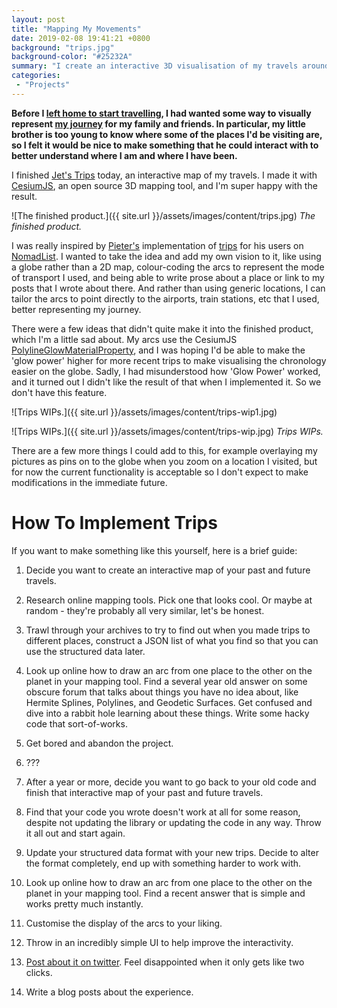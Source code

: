 ```yaml
---
layout: post
title: "Mapping My Movements"
date: 2019-02-08 19:41:21 +0800
background: "trips.jpg"
background-color: "#25232A"
summary: "I create an interactive 3D visualisation of my travels around our world."
categories:
 - "Projects"
---
```

**Before I [left home to start travelling](/the-adventure-begins/), I had wanted some way to visually represent [my journey](travel) for my family and friends. In particular, my little brother is too young to know where some of the places I'd be visiting are, so I felt it would be nice to make something that he could interact with to better understand where I am and where I have been.**

I finished [Jet's Trips](/trips/) today, an interactive map of my travels. I made it with [CesiumJS](https://cesiumjs.org/), an open source 3D mapping tool, and I'm super happy with the result.

![The finished product.]({{ site.url }}/assets/images/content/trips.jpg)
*The finished product.*

I was really inspired by [Pieter's](https://levels.io/) implementation of [trips](https://nomadlist.com/@levelsio) for his users on [NomadList](https://nomadlist.com). I wanted to take the idea and add my own vision to it, like using a globe rather than a 2D map, colour-coding the arcs to represent the mode of transport I used, and being able to write prose about a place or link to my posts that I wrote about there. And rather than using generic locations, I can tailor the arcs to point directly to the airports, train stations, etc that I used, better representing my journey.

There were a few ideas that didn't quite make it into the finished product, which I'm a little sad about. My arcs use the CesiumJS [PolylineGlowMaterialProperty](https://cesiumjs.org/Cesium/Build/Documentation/PolylineGlowMaterialProperty.html), and I was hoping I'd be able to make the 'glow power' higher for more recent trips to make visualising the chronology easier on the globe. Sadly, I had misunderstood how 'Glow Power' worked, and it turned out I didn't like the result of that when I implemented it. So we don't have this feature. 

![Trips WIPs.]({{ site.url }}/assets/images/content/trips-wip1.jpg)

![Trips WIPs.]({{ site.url }}/assets/images/content/trips-wip.jpg)
*Trips WIPs.*

There are a few more things I could add to this, for example overlaying my pictures as pins on to the globe when you zoom on a location I visited, but for now the current functionality is acceptable so I don't expect to make modifications in the immediate future. 

# How To Implement Trips

If you want to make something like this yourself, here is a brief guide:

1. Decide you want to create an interactive map of your past and future travels.

2. Research online mapping tools. Pick one that looks cool. Or maybe at random - they're probably all very similar, let's be honest.

3. Trawl through your archives to try to find out when you made trips to different places, construct a JSON list of what you find so that you can use the structured data later.

4. Look up online how to draw an arc from one place to the other on the planet in your mapping tool. Find a several year old answer on some obscure forum that talks about things you have no idea about, like Hermite Splines, Polylines, and Geodetic Surfaces. Get confused and dive into a rabbit hole learning about these things. Write some hacky code that sort-of-works.

5. Get bored and abandon the project.

6. ???

7. After a year or more, decide you want to go back to your old code and finish that interactive map of your past and future travels.

8. Find that your code you wrote doesn't work at all for some reason, despite not updating the library or updating the code in any way. Throw it all out and start again. 

9. Update your structured data format with your new trips. Decide to alter the format completely, end up with something harder to work with.  

10. Look up online how to draw an arc from one place to the other on the planet in your mapping tool. Find a recent answer that is simple and works pretty much instantly.

11. Customise the display of the arcs to your liking.

12. Throw in an incredibly simple UI to help improve the interactivity.

13. [Post about it on twitter](https://twitter.com/JetroidMakes/status/1092791262690701312). Feel disappointed when it only gets like two clicks.

14. Write a blog posts about the experience.